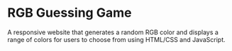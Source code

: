 # RGB Guessing Game
A responsive website that generates a random RGB color and displays a range of colors for users to choose from using HTML/CSS and JavaScript.
